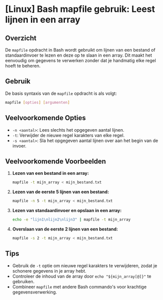 # [Linux] Bash mapfile gebruik: Leest lijnen in een array

## Overzicht
De `mapfile` opdracht in Bash wordt gebruikt om lijnen van een bestand of standaardinvoer te lezen en deze op te slaan in een array. Dit maakt het eenvoudig om gegevens te verwerken zonder dat je handmatig elke regel hoeft te beheren.

## Gebruik
De basis syntaxis van de `mapfile` opdracht is als volgt:

```bash
mapfile [opties] [argumenten]
```

## Veelvoorkomende Opties
- `-n <aantal>`: Lees slechts het opgegeven aantal lijnen.
- `-t`: Verwijder de nieuwe regel karakters van elke regel.
- `-s <aantal>`: Sla het opgegeven aantal lijnen over aan het begin van de invoer.

## Veelvoorkomende Voorbeelden

1. **Lezen van een bestand in een array:**
   ```bash
   mapfile -t mijn_array < mijn_bestand.txt
   ```

2. **Lezen van de eerste 5 lijnen van een bestand:**
   ```bash
   mapfile -n 5 -t mijn_array < mijn_bestand.txt
   ```

3. **Lezen van standaardinvoer en opslaan in een array:**
   ```bash
   echo -e "lijn1\nlijn2\nlijn3" | mapfile -t mijn_array
   ```

4. **Overslaan van de eerste 2 lijnen van een bestand:**
   ```bash
   mapfile -s 2 -t mijn_array < mijn_bestand.txt
   ```

## Tips
- Gebruik de `-t` optie om nieuwe regel karakters te verwijderen, zodat je schonere gegevens in je array hebt.
- Controleer de inhoud van de array door `echo "${mijn_array[@]}"` te gebruiken.
- Combineer `mapfile` met andere Bash commando's voor krachtige gegevensverwerking.